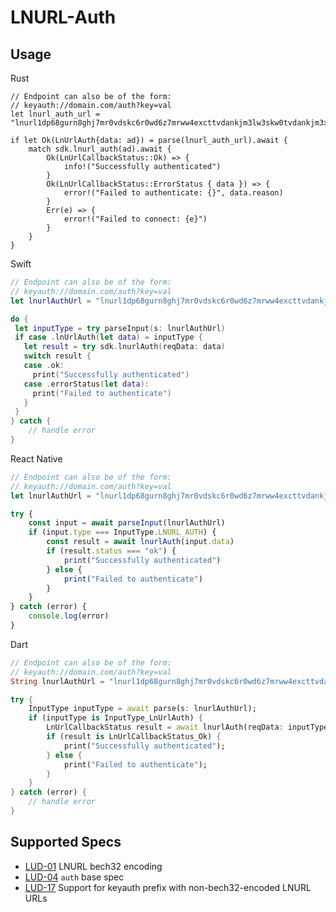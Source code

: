 # LNURL-Auth

## Usage
<custom-tabs category="lang">
<div slot="title">Rust</div>
<section>

```rust,no_run
// Endpoint can also be of the form:
// keyauth://domain.com/auth?key=val
let lnurl_auth_url = "lnurl1dp68gurn8ghj7mr0vdskc6r0wd6z7mrww4excttvdankjm3lw3skw0tvdankjm3xdvcn6vtp8q6n2dfsx5mrjwtrxdjnqvtzv56rzcnyv3jrxv3sxqmkyenrvv6kve3exv6nqdtyv43nqcmzvdsnvdrzx33rsenxx5unqc3cxgeqgntfgu";

if let Ok(LnUrlAuth{data: ad}) = parse(lnurl_auth_url).await {
    match sdk.lnurl_auth(ad).await {
        Ok(LnUrlCallbackStatus::Ok) => {
            info!("Successfully authenticated")
        }
        Ok(LnUrlCallbackStatus::ErrorStatus { data }) => {
            error!("Failed to authenticate: {}", data.reason)
        }
        Err(e) => {
            error!("Failed to connect: {e}")
        }
    }
}
```
</section>
<div slot="title">Swift</div>
<section>

```swift
// Endpoint can also be of the form:
// keyauth://domain.com/auth?key=val
let lnurlAuthUrl = "lnurl1dp68gurn8ghj7mr0vdskc6r0wd6z7mrww4excttvdankjm3lw3skw0tvdankjm3xdvcn6vtp8q6n2dfsx5mrjwtrxdjnqvtzv56rzcnyv3jrxv3sxqmkyenrvv6kve3exv6nqdtyv43nqcmzvdsnvdrzx33rsenxx5unqc3cxgeqgntfgu"

do {
 let inputType = try parseInput(s: lnurlAuthUrl)
 if case .lnUrlAuth(let data) = inputType {
   let result = try sdk.lnurlAuth(reqData: data)
   switch result {
   case .ok:
     print("Successfully authenticated")
   case .errorStatus(let data):
     print("Failed to authenticate")
   }
 }
} catch {
    // handle error
}
```

</section>
<div slot="title">React Native</div>
<section>

```typescript
// Endpoint can also be of the form:
// keyauth://domain.com/auth?key=val
let lnurlAuthUrl = "lnurl1dp68gurn8ghj7mr0vdskc6r0wd6z7mrww4excttvdankjm3lw3skw0tvdankjm3xdvcn6vtp8q6n2dfsx5mrjwtrxdjnqvtzv56rzcnyv3jrxv3sxqmkyenrvv6kve3exv6nqdtyv43nqcmzvdsnvdrzx33rsenxx5unqc3cxgeqgntfgu";

try {
    const input = await parseInput(lnurlAuthUrl)
    if (input.type === InputType.LNURL_AUTH) {
        const result = await lnurlAuth(input.data)
        if (result.status === "ok") {
            print("Successfully authenticated")
        } else {
            print("Failed to authenticate")
        }
    }    
} catch (error) {
    console.log(error)
}
```

</section>
<div slot="title">Dart</div>
<section>

```dart
// Endpoint can also be of the form:
// keyauth://domain.com/auth?key=val
String lnurlAuthUrl = "lnurl1dp68gurn8ghj7mr0vdskc6r0wd6z7mrww4excttvdankjm3lw3skw0tvdankjm3xdvcn6vtp8q6n2dfsx5mrjwtrxdjnqvtzv56rzcnyv3jrxv3sxqmkyenrvv6kve3exv6nqdtyv43nqcmzvdsnvdrzx33rsenxx5unqc3cxgeqgntfgu";

try {
    InputType inputType = await parse(s: lnurlAuthUrl);
    if (inputType is InputType_LnUrlAuth) {
        LnUrlCallbackStatus result = await lnurlAuth(reqData: inputType.data);
        if (result is LnUrlCallbackStatus_Ok) {
            print("Successfully authenticated");
        } else {
            print("Failed to authenticate");
        }
    }
} catch (error) {
    // handle error
}
```

</section>
</custom-tab>

## Supported Specs

- [LUD-01](https://github.com/lnurl/luds/blob/luds/01.md) LNURL bech32 encoding
- [LUD-04](https://github.com/lnurl/luds/blob/luds/04.md) `auth` base spec
- [LUD-17](https://github.com/lnurl/luds/blob/luds/17.md) Support for keyauth prefix with non-bech32-encoded LNURL URLs
